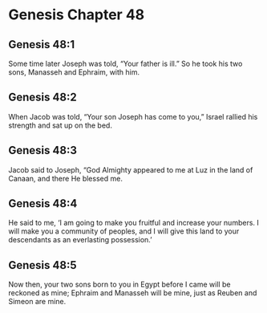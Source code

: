 # Genesis Chapter 48

## Genesis 48:1
Some time later Joseph was told, “Your father is ill.” So he took his two sons, Manasseh and Ephraim, with him.

## Genesis 48:2
When Jacob was told, “Your son Joseph has come to you,” Israel rallied his strength and sat up on the bed.

## Genesis 48:3
Jacob said to Joseph, “God Almighty appeared to me at Luz in the land of Canaan, and there He blessed me.

## Genesis 48:4
He said to me, ‘I am going to make you fruitful and increase your numbers. I will make you a community of peoples, and I will give this land to your descendants as an everlasting possession.’

## Genesis 48:5
Now then, your two sons born to you in Egypt before I came will be reckoned as mine; Ephraim and Manasseh will be mine, just as Reuben and Simeon are mine.

